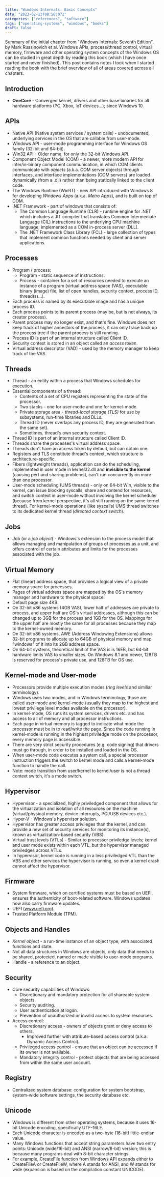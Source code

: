 ```yaml
---
title: "Windows Internals: Basic Concepts"
date: "2023-02-23T08:58:07Z"
categories: ["references", "software"]
tags: ["operating-systems", "windows", "books"]
draft: false
---
```


Summary of the initial chapter from "Windows Internals: Seventh Edition", by Mark Russinovich et al. Windows APIs,
process/thread control, virtual memory, firmware and other operating system concepts of the Windows OS can be studied
in great depth by reading this book (which I have once started and never finished). This post contains notes I took
when I started reading the book with the brief overview of all of areas covered across all chapters.

## Introduction

- **OneCore** - Converged kernel, drivers and other base binaries for all hardware platforms (PC, Xbox, IoT devices...);
  since Windows 10.

## APIs

- Native API (Native system services / system calls) - undocumented, underlying services in the OS that are callable
  from user-mode.
- Windows API - user-mode programming interface for Windows OS family (32-bit and 64-bit).
- Win32 API - Older name, for only the 32-bit Windows API.
- Component Object Model (COM) - a newer, more modern API for inter/in-binary component communication, in which COM
  clients communicate with *objects* (a.k.a. COM server objects) through interfaces, and interface implementations (COM
  servers) are loaded dynamically (from a .dll) rather than being statically linked to the client code.
- The Windows Runtime (WinRT) - new API introduced with Windows 8 for developing *Windows Apps* (a.k.a. *Metro Apps*),
  and is built on top of COM.
- .NET Framework - part of windows that consists of:
  - The Common Language Runtime (CLR) - runtime engine for .NET which includes a JIT compiler that translates
    Common Intermediate Language (CIL) instructions to the underlying CPU machine language; implemented as a COM
    in-process server (DLL).
  - The .NET Framework Class Library (FCL) - large collection of types that implement common functions needed by client
    and server applications.

## Processes

- Program / process:
  - Program - static sequence of instructions.
  - Process - container for a set of resources needed to execute an instance of a program (virtual address space (VAS),
    executable binary (image) file, list of open handles, security context, process ID, thread(s)...).
- Each process is named by its executable image and has a unique process ID.
- Each process points to its parent process (may be, but is not always, its creator process).
- Parent process may no longer exist, and that's fine. Windows does not keep track of higher ancestors of the process,
  it can only trace back up the process tree if the parent process is still running.
- Process ID is part of an internal structure called Client ID.
- Security context is stored in an object called an *access token*.
- Virtual address descriptor (VAD) - used by the memory manager to keep track of the VAS.

## Threads

- Thread - an entity within a process that Windows schedules for execution.
- Essential components of a thread:
  - Contents of a set of CPU registers representing the state of the processor.
  - Two stacks - one for user-mode and one for kernel-mode.
  - Private storage area - *thread-local storage (TLS)* for use by subsystems, run-time libraries and DLLs.
  - Thread ID (never overlaps any process ID, they are generated from the same set).
  - Sometimes, thread's own security context.
- Thread ID is part of an internal structure called Client ID.
- Threads share the processes's virtual address space.
- Threads don't have an access token by default, but can obtain one.
- Registers and TLS constitute thread's context, which structure is architecture-specific.
- Fibers (lightweight threads), application can do the scheduling, implemented in user mode in kernel32.dll and
  **invisible to the kernel** (causing perf and sharing problems), can't run concurrently on more than one processor.
- User-mode scheduling (UMS threads) - only on 64-bit Win, visible to the kernel, can issue blocking syscalls, share and
  contend for resources, and switch context in user-mode without involving the kernel scheduler (because from kernel
  perspective, it's all still running on the same kernel thread). For kernel-mode operations (like syscalls) UMS thread
  switches to its dedicated kernel thread (*directed context switch*).

## Jobs

- Job (or a *job object*) - Windows's extension to the process model that allows managing and manipulation of groups of
  processes as a unit, and offers control of certain attributes and limits for the processes associated with the job.

## Virtual Memory

- Flat (linear) address space, that provides a logical view of a private memory space for processes.
- Pages of virtual address space are mapped by the OS's memory manager and hardware to the physical space.
- Default page size 4KB.
- On 32-bit x86 systems (4GB VAS), lower half of addresses are private to process, and upper half are OS's virtual
  addresses, although this can be changed up to 3GB for the process and 1GB for the OS. Mappings for the upper half are
  mostly the same for all processes because they map to the kernel-owned memory.
- On 32-bit x86 systems, AWE (Address Windowing Extensions) allows 32-bit programs to allocate up to 64GB of physical
  memory and map "windows" of it into its 2GB address space.
- On 64-bit systems, theoretical limit of the VAS is is 16EB, but 64-bit hardware limits VAS to smaller sizes.
  On Windows 8.1 and newer, 128TB is reserved for process's private use, and 128TB for OS use.

## Kernel-mode and User-mode

- Processors provide multiple execution modes (*ring levels* and similiar terminology).
- Windows uses two modes, and in Windows terminology, those are called user-mode and kernel-mode (usually they map to
  the highest and lowest privilege level modes available on the processor).
- In kernel-mode, OS runs its system services, drivers etc. and has access to all of memory and all processor
  instructions.
- Each page in virtual memory is tagged to indicate what mode the processor must be in to read/write the page. Since the
  code running in kernel-mode is running in the highest priviledge mode on the processor, every memory page is
  accessible.
- There are very strict security procedures (e.g. code signing) that drivers must go through, in order to be installed
  and loaded in the OS.
- When user-mode code executes a system call, a special processor instruction triggers the switch to kernel mode and
  calls a kernel-mode function to handle the call.
- Note: mode transition from user/kernel to kernel/user is not a thread context switch, it's a mode switch.

## Hypervisor

- Hypervisor - a specialized, highly priviledged component that allows for the virtualization and isolation of all
  resources on the machine (virtual/physical memory, device interrupts, PCI/USB devices etc.).
- Hyper-V - Windows's hypervisor solution.
- Hypervisor has greater access privileges than the kernel, and can provide a new set of security services for
  monitoring its instance(s), known as virtualization-based security (VBS).
- Virtual trust levels (VTLs) - Similar to processor priviledge levels; kernel and user mode exists within each VTL,
  but the hypervisor managed priviledges across VTLs.
- In hypervisor, kernel code is running in a less priviledged VTL than the VBS and other services the hypervisor is
  running, so even a kernel crash cannot affect the hypervisor.

## Firmware

- System firmware, which on certified systems must be based on UEFI, ensures the authenticity of boot-related software.
  Windows updates now also carry firmware updates.
- UEFI (www.uefi.org).
- Trusted Platform Module (TPM).

## Objects and Handles

- *Kernel object* - a run-time instance of an object type, with associated functions and state.
- Not all data structures in Windows are objects, only data that needs to be shared, protected, named or made visible to
  user-mode programs.
- Handle - a reference to an object.

## Security

- Core security capabilities of Windows:
  - Discretionary and mandatory protection for all shareable system objects.
  - Security auditing.
  - User authentication at logon.
  - Prevention of unauthorized or invalid access to system resources.
- Access control:
  - Discretionary access - owners of objects grant or deny access to others.
    - Improved further with attribute-based access control (a.k.a. Dynamic Access Control).
  - Privileged access control - ensure that an object can be accessed if its owner is not available.
  - Mandatory integrity control - protect objects that are being accessed from within the same user account.

## Registry

- Centralized system database: configuration for system bootstrap, system-wide software settings, the security database
  etc.

## Unicode

- Windows is different from other operating systems, because it uses 16-bit Unicode encoding, specifically UTF-16LE.
- Each Unicode character is encoded as a two-byte (16-bit) little-endian value.
- Many Windows functions that accept string parameters have two entry points: Unicode (wide/16-bit) and
  ANSI (narrow/8-bit) version; this is because many programs deal with 8-bit character strings.
- For example, CreateFile function from Windows API expands either to CreateFileA or CreateFileW, where A stands for
  ANSI, and W stands for wide (expansion is based on the compilation constant UNICODE).
